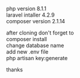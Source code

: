 php version 8.1.1 <br>
laravel intaller 4.2.9 <br>
composer version 2.1.14 <br>

after cloning don't forget to <br>
composer install <br>
change database name <br>
add new .env file <br>
php artisan key:generate <br>

thanks